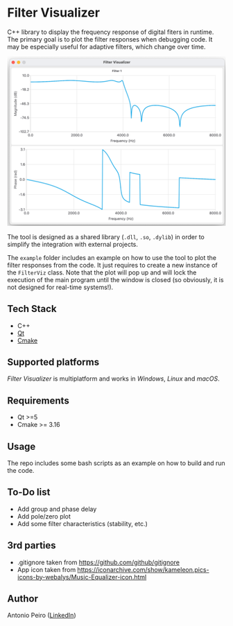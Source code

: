 # Filter Visualizer

C++ library to display the frequency response of digital fiters in runtime. The primary goal is to plot the filter responses when debugging code. It may be especially useful for adaptive filters, which change over time.

![Filter Visualizer](doc/screenshot.png)

The tool is designed as a shared library (`.dll`, `.so`, `.dylib`) in order to simplify the integration with external projects.

The ```example``` folder includes an example on how to use the tool to plot the filter responses from the code. It just requires to create a new instance of the ```FilterViz``` class. Note that the plot will pop up and will lock the execution of the main program until the window is closed (so obviously, it is not designed for real-time systems!).

## Tech Stack
- C++
- [Qt](https://www.qt.io/)
- [Cmake](https://cmake.org/)

## Supported platforms
*Filter Visualizer* is multiplatform and works in *Windows*, *Linux* and *macOS*.

## Requirements
- Qt >=5
- Cmake >= 3.16

## Usage
The repo includes some bash scripts as an example on how to build and run the code.

## To-Do list
- Add group and phase delay
- Add pole/zero plot
- Add some filter characteristics (stability, etc.)

## 3rd parties
- .gitignore taken from https://github.com/github/gitignore
- App icon taken from https://iconarchive.com/show/kameleon.pics-icons-by-webalys/Music-Equalizer-icon.html

## Author
Antonio Peiro ([LinkedIn](https://es.linkedin.com/in/antoniopeiro))